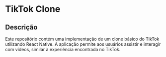 # TikTok Clone

## Descrição

Este repositório contém uma implementação de um clone básico do TikTok utilizando React Native. A aplicação permite aos usuários assistir e interagir com vídeos, similar à experiência encontrada no TikTok. 


